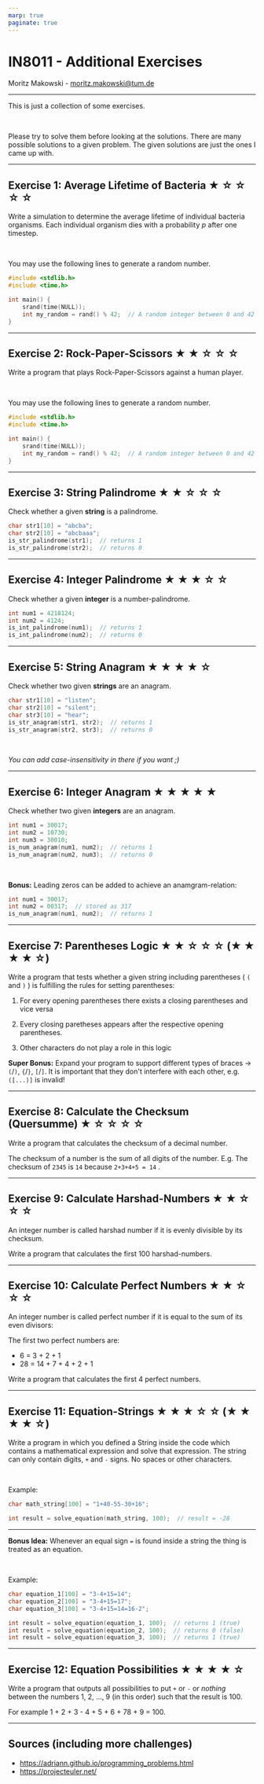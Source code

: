 ```yaml
---
marp: true
paginate: true
---
```


<style>
img[alt~="center"] {
  display: block;
  margin: 0 auto;
}
</style>

# IN8011 - Additional Exercises

Moritz Makowski - moritz.makowski@tum.de

---

This is just a collection of some exercises.

<br/>

Please try to solve them before looking at the solutions. There are many possible solutions to a given problem. The given solutions are just the ones I came up with.

---

## **Exercise 1: Average Lifetime of Bacteria &#9733; &#9734; &#9734; &#9734; &#9734;** 

Write a simulation to determine the average lifetime of individual bacteria organisms. Each individual organism dies with a probability $p$ after one timestep.

<br/>

You may use the following lines to generate a random number.
```c
#include <stdlib.h>
#include <time.h>

int main() {
    srand(time(NULL));
    int my_random = rand() % 42;  // A random integer between 0 and 42
}
```

---

## **Exercise 2: Rock-Paper-Scissors &#9733; &#9733; &#9734; &#9734; &#9734;** 

Write a program that plays Rock-Paper-Scissors against a human player.

<br/>

You may use the following lines to generate a random number.
```c
#include <stdlib.h>
#include <time.h>

int main() {
    srand(time(NULL));
    int my_random = rand() % 42;  // A random integer between 0 and 42
}
```

---

## **Exercise 3: String Palindrome** **&#9733; &#9733; &#9734; &#9734; &#9734;**

Check whether a given **string** is a palindrome.

```c
char str1[10] = "abcba";
char str2[10] = "abcbaaa";
is_str_palindrome(str1);  // returns 1
is_str_palindrome(str2);  // returns 0
```

---

## **Exercise 4: Integer Palindrome** **&#9733; &#9733; &#9733; &#9734; &#9734;**

Check whether a given **integer** is a number-palindrome.

```c
int num1 = 4218124;
int num2 = 4124;
is_int_palindrome(num1);  // returns 1
is_int_palindrome(num2);  // returns 0
```

---

## **Exercise 5: String Anagram** **&#9733; &#9733; &#9733; &#9733; &#9734;**

Check whether two given **strings** are an anagram.

```c
char str1[10] = "listen";
char str2[10] = "silent";
char str3[10] = "hear";
is_str_anagram(str1, str2);  // returns 1
is_str_anagram(str2, str3);  // returns 0
```

<br/>

*You can add case-insensitivity in there if you want ;)*

---

## **Exercise 6: Integer Anagram** **&#9733; &#9733; &#9733; &#9733; &#9733;**

Check whether two given **integers** are an anagram.

```c
int num1 = 30017;
int num2 = 10730;
int num3 = 30010;
is_num_anagram(num1, num2);  // returns 1
is_num_anagram(num2, num3);  // returns 0
```

<br/>

**Bonus:** Leading zeros can be added to achieve an anamgram-relation:
```c
int num1 = 30017;
int num2 = 00317;  // stored as 317
is_num_anagram(num1, num2);  // returns 1
```

---

## **Exercise 7: Parentheses Logic** **&#9733; &#9733; &#9734; &#9734; &#9734; (&#9733; &#9733; &#9733; &#9733; &#9734;)**

Write a program that tests whether a given string including parentheses ( `(` and `)` ) is fulfilling the rules for setting parentheses:

1. For every opening parentheses there exists a closing parentheses and vice versa

2. Every closing paretheses appears after the respective opening parentheses.

3. Other characters do not play a role in this logic

**Super Bonus:** Expand your program to support different types of braces -> `(`/`)`, `{`/`}`, `[`/`]`. It is important that they don't interfere with each other, e.g. `([...)]` is invalid!

---

## **Exercise 8: Calculate the Checksum (Quersumme) &#9733; &#9734; &#9734; &#9734; &#9734;**

Write a program that calculates the checksum of a decimal number.

The checksum of a number is the sum of all digits of the number.
E.g. The checksum of `2345` is `14` because `2+3+4+5 = 14` .
 
---

## **Exercise 9: Calculate Harshad-Numbers &#9733; &#9733; &#9734; &#9734; &#9734;**

An integer number is called harshad number if it is evenly divisible by its checksum.

Write a program that calculates the first 100 harshad-numbers.
 
---

## **Exercise 10: Calculate Perfect Numbers &#9733; &#9733; &#9734; &#9734; &#9734;**

An integer number is called perfect number if it is equal to the sum of its even divisors:

The first two perfect numbers are:
* 6 = 3 + 2 + 1
* 28 = 14 + 7 + 4 + 2 + 1

Write a program that calculates the first 4 perfect numbers.

---

## **Exercise 11: Equation-Strings &#9733; &#9733; &#9733; &#9734; &#9734; (&#9733; &#9733; &#9733; &#9733; &#9734;)**

Write a program in which you defined a String inside the code which contains a mathematical expression and solve that expression. The string can only contain digits, `+` and `-` signs. No spaces or other characters.

<br/>

Example:

```c
char math_string[100] = "1+40-55-30+16";

int result = solve_equation(math_string, 100);  // result = -28
```

---

**Bonus Idea:** Whenever an equal sign `=` is found inside a string the thing is treated as an equation.

<br/>

Example:

```c
char equation_1[100] = "3-4+15=14";
char equation_2[100] = "3-4+15=17";
char equation_3[100] = "3-4+15=14=16-2";

int result = solve_equation(equation_1, 100);  // returns 1 (true)
int result = solve_equation(equation_2, 100);  // returns 0 (false)
int result = solve_equation(equation_3, 100);  // returns 1 (true)
```

---

## **Exercise 12: Equation Possibilities &#9733; &#9733; &#9733; &#9733; &#9734;**

Write a program that outputs all possibilities to put `+` or `-` or *nothing* between the numbers 1, 2, ..., 9 (in this order) such that the result is 100.

For example 1 + 2 + 3 - 4 + 5 + 6 + 78 + 9 = 100.

---

## **Sources** (including more challenges)

* https://adriann.github.io/programming_problems.html
* https://projecteuler.net/
